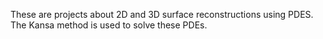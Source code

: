 These are projects about 2D and 3D surface reconstructions using PDES. The Kansa method is used to solve these PDEs.
